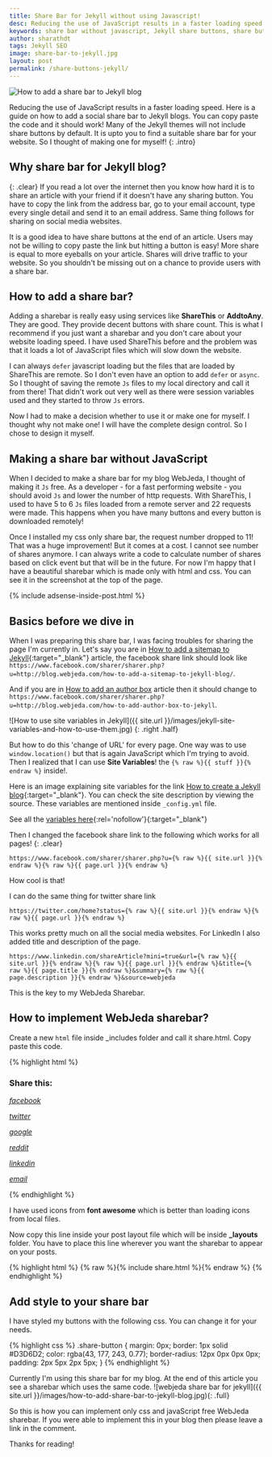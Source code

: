 ```yaml
---
title: Share Bar for Jekyll without using Javascript!
desc: Reducing the use of JavaScript results in a faster loading speed. Here is a guide on how to add a social share bar to Jekyll blogs. You can copy paste the code and it should work! Many Jekyll themes do not offer a good share bar. So I thought of making one for myself!
keywords: share bar without javascript, Jekyll share buttons, share buttons for Jekyll blog
author: sharathdt
tags: Jekyll SEO
image: share-bar-to-jekyll.jpg
layout: post
permalink: /share-buttons-jekyll/
---
```


<img alt="How to add a share bar to Jekyll blog" title="Jekyll blog share buttons" itemprop="thumbnailUrl" class="left half noborder" src="{{ site.url }}/images/share-bar-to-jekyll.jpg">

<i class="fa fa-quote-left fa-3x fa-pull-left fa-border"></i>Reducing the use of JavaScript results in a faster loading speed. Here is a guide on how to add a social share bar to Jekyll blogs. You can copy paste the code and it should work! Many of the Jekyll themes will not include share buttons by default. It is upto you to find a suitable share bar for your website. So I thought of making one for myself!
{: .intro}

## Why share bar for Jekyll blog?
{: .clear}
If you read a lot over the internet then you know how hard it is to share an article with your friend if it doesn't have any sharing button.
You have to copy the link from the address bar, go to your email account, type every single detail and send it to an email address. Same thing follows for sharing on social media websites.

<div id="toc" class="clear"></div>

It is a good idea to have share buttons at the end of an article. Users may not be willing to copy paste the link but hitting a button is easy! More share is equal to more eyeballs on your article. Shares will drive traffic to your website. So you shouldn't be missing out on a chance to provide users with a share bar.


## How to add a share bar?

Adding a sharebar is really easy using services like **ShareThis** or **AddtoAny**. They are good. They provide decent buttons with share count. This is what I recommend if you just want a sharebar and you don't care about your website loading speed. I have used ShareThis before and the problem was that it loads a lot of JavaScript files which will slow down the website.

I can always ```defer``` javascript loading but the files that are loaded by ShareThis are remote. So I don't even have an option to add ```defer``` or ```async```. So I thought of saving the remote ```Js``` files to my local directory and call it from there! That didn't work out very well as there were session variables used and they started to throw ```Js``` errors.

Now I had to make a decision whether to use it or make one for myself. I thought why not make one! I will have the complete design control. So I chose to design it myself.

## Making a share bar without JavaScript

When I decided to make a share bar for my blog WebJeda, I thought of making it ```Js``` free. As a developer - for a fast performing website - you should avoid ```Js``` and lower the number of http requests. With ShareThis, I used to have 5 to 6 ```Js``` files loaded from a remote server and 22 requests were made. This happens when you have many buttons and every button is downloaded remotely!

Once I installed my css only share bar, the request number dropped to 11! That was a huge improvement! But it comes at a cost. I cannot see number of shares anymore. I can always write a code to calculate number of shares based on click event but that will be in the future. For now I'm happy that I have a beautiful sharebar which is made only with html and css. You can see it in the screenshot at the top of the page.

{% include adsense-inside-post.html %}

## Basics before we dive in


When I was preparing this share bar, I was facing troubles for sharing the page I'm currently in. Let's say you are in [How to add a sitemap to Jekyll](http://blog.webjeda.com/how-to-add-a-sitemap-to-jekyll-blog/){:target="_blank"} article, the facebook share link should look like ```https://www.facebook.com/sharer/sharer.php?u=http://blog.webjeda.com/how-to-add-a-sitemap-to-jekyll-blog/```. 

And if you are in [How to add an author box](http://blog.webjeda.com/how-to-add-author-box-to-jekyll) article then it should change to ```https://www.facebook.com/sharer/sharer.php?u=http://blog.webjeda.com/how-to-add-author-box-to-jekyll```.


![How to use site variables in Jekyll]({{ site.url }}/images/jekyll-site-variables-and-how-to-use-them.jpg)
{: .right .half}

But how to do this 'change of URL' for every page. One way was to use ```window.location()``` but that is again JavaScript which I'm trying to avoid. Then I realized that I can use **Site Variables**! the ```{% raw %}{{ stuff }}{% endraw %}``` inside!.

Here is an image explaining site variables for the link [How to create a Jekyll blog](http://blog.webjeda.com/how-I-created-webjeda-blog/){:target="_blank"}. You can check the site description by viewing the source. These variables are mentioned inside ```_config.yml``` file.

See all the [variables here](http://jekyllrb.com/docs/variables/){:rel='nofollow'}{:target="_blank"}

Then I changed the facebook share link to the following which works for all pages!
{: .clear}

```https://www.facebook.com/sharer/sharer.php?u={% raw %}{{ site.url }}{% endraw %}{% raw %}{{ page.url }}{% endraw %}```

How cool is that!

I can do the same thing for twitter share link

```https://twitter.com/home?status={% raw %}{{ site.url }}{% endraw %}{% raw %}{{ page.url }}{% endraw %}```

This works pretty much on all the social media websites. For LinkedIn I also added title and description of the page.

```https://www.linkedin.com/shareArticle?mini=true&url={% raw %}{{ site.url }}{% endraw %}{% raw %}{{ page.url }}{% endraw %}&title={% raw %}{{ page.title }}{% endraw %}&summary={% raw %}{{ page.description }}{% endraw %}&source=webjeda```


This is the key to my WebJeda Sharebar.

## How to implement WebJeda sharebar?

Create a new ```html``` file inside _includes folder and call it share.html. Copy paste this code.

{% highlight html %}
<link rel="stylesheet" href="https://maxcdn.bootstrapcdn.com/font-awesome/4.5.0/css/font-awesome.min.css">

<h3>Share this:</h3>

<div id=""> 

<a href="https://www.facebook.com/sharer/sharer.php?u={% raw %}{{ site.url }}{% endraw %}{% raw %}{{ page.url }}{% endraw %}" onclick="window.open(this.href, 'mywin',
'left=20,top=20,width=500,height=500,toolbar=1,resizable=0'); return false;" >
    <i class="fa fa-facebook-square fa share-button"> facebook</i>
</a>

<a href="https://twitter.com/home?status={% raw %}{{ site.url }}{% endraw %}{% raw %}{{ page.url }}{% endraw %}" onclick="window.open(this.href, 'mywin',
'left=20,top=20,width=500,height=500,toolbar=1,resizable=0'); return false;">
    <i class="fa fa-twitter-square fa share-button"> twitter</i>
</a>

<a href="https://plus.google.com/share?url={% raw %}{{ site.url }}{% endraw %}{% raw %}{{ page.url }}{% endraw %}" onclick="window.open(this.href, 'mywin',
'left=20,top=20,width=500,height=500,toolbar=1,resizable=0'); return false;" >
    <i class="fa fa-google-plus-square fa share-button"> google</i>
</a>
 
<a href="http://www.reddit.com/submit?url={% raw %}{{ site.url }}{% endraw %}{% raw %}{{ page.url }}{% endraw %}" onclick="window.open(this.href, 'mywin',
'left=20,top=20,width=900,height=500,toolbar=1,resizable=0'); return false;" >
    <i class="fa fa-reddit-square fa share-button"> reddit</i>
</a>

<a href="https://www.linkedin.com/shareArticle?mini=true&url={% raw %}{{ site.url }}{% endraw %}{% raw %}{{ page.url }}{% endraw %}&title={% raw %}{{ page.title }}{% endraw %}&summary={% raw %}{{ page.description }}{% endraw %}&source=webjeda" onclick="window.open(this.href, 'mywin',
'left=20,top=20,width=500,height=500,toolbar=1,resizable=0'); return false;" >
    <i class="fa fa-linkedin-square fa share-button"> linkedin</i>
</a>

<a href="mailto:?subject={% raw %}{{ page.title }}{% endraw %}&amp;body=Check out this site {% raw %}{{ site.url }}{% endraw %}{% raw %}{{ page.url }}{% endraw %}">
    <i class="fa fa-envelope-square fa share-button"> email</i>
</a>   
                               
</div>

{% endhighlight %}

I have used icons from **font awesome** which is better than loading icons from local files.

Now copy this line inside your post layout file which will be inside **_layouts** folder. You have to place this line wherever you want the sharebar to appear on your posts.

{% highlight html %}
{% raw %}{% include  share.html %}{% endraw %}
{% endhighlight %}

## Add style to your share bar

I have styled my buttons with the following css. You can change it for your needs.

{% highlight css %}
.share-button {
    margin: 0px;
    border: 1px solid #D3D6D2;
    color: rgba(43, 177, 243, 0.77);
    border-radius: 12px 0px 0px 0px;
    padding: 2px 5px 2px 5px;
}
{% endhighlight %}

Currently I'm using this share bar for my blog. At the end of this article you see a sharebar which uses the same code.
![webjeda share bar for jekyll]({{ site.url }}/images/how-to-add-share-bar-to-jekyll-blog.jpg){: .full}

So this is how you can implement only css and javaScript free WebJeda sharebar. If you were able to implement this in your blog then please leave a link in the comment.

Thanks for reading!